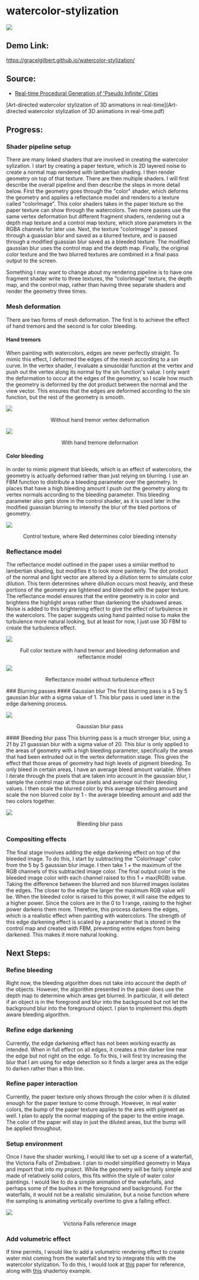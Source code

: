 # watercolor-stylization

![](Images/Cover.png)

## Demo Link:
https://gracelgilbert.github.io/watercolor-stylization/

## Source:
- [Real-time Procedural Generation of 'Pseudo Infinite' Cities](procedural_infinite_cities.pdf)

[Art-directed watercolor stylization of 3D animations in real-time](Art-directed watercolor stylization of 3D animations in real-time.pdf)

## Progress:
### Shader pipeline setup
There are many linked shaders that are involved in creating the watercolor sylization. I start by creating a paper texture, which is 2D layered noise to create a normal map rendered with lambertian shading. I then render geometry on top of that texture.  There are then multiple shaders. I will first describe the overall pipeline and then describe the steps in more detail below.  First the geometry goes through the "color" shader, which deforms the geometry and applies a reflectance model and renders to a texture called "colorImage".  This color shaders takes in the paper texture so the paper texture can show through the watercolors. Two more passes use the same vertex deformation but different fragment shaders, rendering out a depth map texture and a control map texture, which store parameters in the RGBA channels for later use.  Next, the texture "colorImage" is passed through a guassian blur and saved as a blurred texture, and is passed through a modified guassian blur saved as a bleeded texture. The modified gaussian blur uses the control map and the depth map. Finally, the original color texture and the two blurred textures are combined in a final pass output to the screen.

Something I may want to change about my rendering pipeline is to have one fragment shader write to three textures, the "colorImage" texture, the depth map, and the control map, rather than having three separate shaders and render the geometry three times.  

### Mesh deformation
There are two forms of mesh deformation.  The first is to achieve the effect of hand tremors and the second is for color bleeding.
#### Hand tremors
When painting with watercolors, edges are never perfectly straight. To mimic this effect, I deformed the edges of the mesh according to a sin curve. In the vertex shader, I evaluate a sinusoidal function at the vertex and push out the vertex along its normal by the sin function's value. I only want the deformation to occur at the edges of the geometry, so I scale how much the geometry is deformed by the dot product between the normal and the view vector. This ensures that the edges are deformed according to the sin function, but the rest of the geometry is smooth.  

![](Images/NoBleedNoHandTremors.png)
<p align="center">
  Without hand tremor vertex deformation
</p>

![](Images/NoBleed.png)
<p align="center">
  With hand tremore deformation
</p>

#### Color bleeding
In order to mimic pigment that bleeds, which is an effect of watercolors, the geometry is actually deformed rather than just relying on blurring.  I use an FBM function to distribute a bleeding parameter over the geometry. In places that have a high bleeding amount I push out the geometry along its vertex normals according to the bleeding parameter.  This bleeding parameter also gets store in the control shader, as it is used later in the modified guassian blurring to intensify the blur of the bled portions of geometry. 

![](Images/Control.png)
<p align="center">
  Control texture, where Red determines color bleeding intensity 
</p>

### Reflectance model
The reflectance model outlined in the paper uses a similar method to lambertian shading, but modifies it to look more painterly. The dot product of the normal and light vector are altered by a dilution term to simulate color dilution.  This term determines where dilution occurs most heavily, and these portions of the geometry are lightened and blended with the paper texture. The reflectance model ensures that the entire geometry is in color and brightens the highlight areas rather than darkening the shadowed areas. Noise is added to this brightening effect to give the effect of turbulence in the watercolors. The paper suggests using hand painted noise to make the turbulence more natural looking, but at least for now, I just use 3D FBM to create the turbulence effect.

![](Images/Color.png)
<p align="center">
  Full color texture with hand tremor and bleeding deformation and reflectance model
</p>

![](Images/NoTurbulence.png)
<p align="center">
  Reflectance model without turbulence effect 
</p>
### Blurring passes
#### Gaussian blur
The first blurring pass is a 5 by 5 gaussian blur with a sigma value of 1.  This blur pass is used later in the edge darkening process.

![](Images/Blur.png)
<p align="center">
  Gaussian blur pass 
</p>
#### Bleeding blur pass
This blurring pass is a much stronger blur, using a 21 by 21 guassian blur with a sigma value of 20. This blur is only applied to the areas of geometry with a high bleeding parameter, specifically the areas that had been extruded out in the vertex deformation stage. This gives the effect that those areas of geometry had high levels of pigment bleeding. To only bleed in certain areas, I have an average bleed amount variable. When I iterate through the pixels that are taken into account in the gaussian blur, I sample the control map at those pixels and average out their bleeding values.  I then scale the blurred color by this average bleeding amount and scale the non blurred color by 1 - the average bleeding amount and add the two colors together. 

![](Images/Bleed.png)
<p align="center">
  Bleeding blur pass
</p>

### Compositing effects
The final stage involves adding the edge darkening effect on top of the bleeded image. To do this, I start by subtracting the "ColorImage" color from the 5 by 5 gaussian blur image. I then take 1 + the maximum of the RGB channels of this subtracted image color. The final output color is the bleeded image color with each channel raised to this 1 + max(RGB) value. Taking the difference between the blurred and non blurred images isolates the edges. The closer to the edge the larger the maximum RGB value will be.  When the bleeded color is raised to this power, it will raise the edges to a higher power. Since the colors are in the 0 to 1 range, raising to the higher power darkens them more.  Therefore, this process darkens the edges, which is a realistic effect when painting with watercolors.  The strength of this edge darkening effect is scaled by a parameter that is stored in the control map and created with FBM, preventing entire edges from being darkened.  This makes it more natural looking.

## Next Steps:
### Refine bleeding 
Right now, the bleeding algorithm does not take into account the depth of the objects.  However, the algorithm presented in the paper does use the depth map to determine which areas get blurred.  In particular, it will detect if an object is in the foregrond and blur into the background but not let the background blur into the foreground object. I plan to implement this depth aware bleeding algorithm. 

### Refine edge darkening
Currently, the edge darkening effect has not been working exactly as intended.  When in full effect on all edges, it creates a thin darker line near the edge but not right on the edge. To fix this, I will first try increasing the blur that I am using for edge detection so it finds a larger area as the edge to darken rather than a thin line.
### Refine paper interaction
Currently, the paper texture only shows through the color when it is diluted enough for the paper texture to come through.  However, in real water colors, the bump of the paper texture applies to the ares with pigment as well.  I plan to apply the normal mapping of the paper to the entire image.  The color of the paper will stay in just the diluted areas, but the bump will be applied throughout.
### Setup environment
Once I have the shader working, I would like to set up a scene of a waterfall, the Victoria Falls of Zimbabwe.  I plan to model simplified geometry in Maya and import that into my project. While the geometry will be fairly simple and made of relatively solid colors, this fits within the style of water color paintings. I would like to do a simple animation of the waterfalls, and perhaps some of the bushes in the foreground and background. For the waterfalls, it would not be a realistic simulation, but a noise function where the sampling is animating vertically overtime to give a falling effect. 

![](Images/VictoriaFalls.jpeg)
<p align="center">
  Victoria Falls reference image 
</p>

### Add volumetric effect
If time permits, I would like to add a volumetric rendering effect to create water mist coming from the waterfall and try to integrate this with the watercolor stylization. To do this, I would look at [this](Sources/thesis.pdf) paper for reference, along with [this](https://www.shadertoy.com/view/4sjfzw) shadertoy example.

